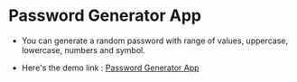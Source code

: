 # Password Generator App

  - You can generate a random password with range of values, uppercase, lowercase, numbers and symbol.

 - Here's the demo link : [Password Generator App](https://jinshin19.github.io/generate-password-app/)
